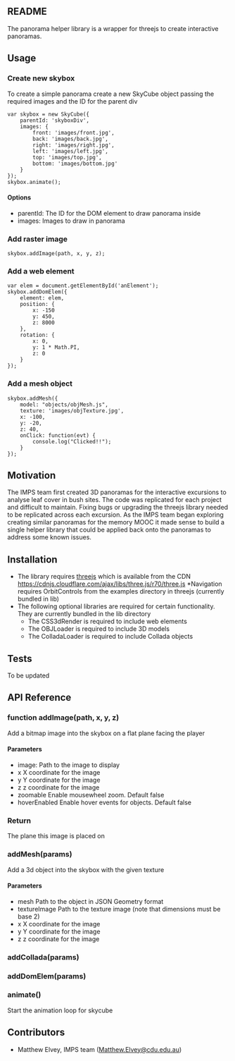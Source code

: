 ## README

The panorama helper library is a wrapper for threejs to create interactive panoramas. 

## Usage

### Create new skybox
To create a simple panorama create a new SkyCube object passing the required images and the ID for the parent div
````
var skybox = new SkyCube({
	parentId: 'skyboxDiv',
	images: {
		front: 'images/front.jpg',
		back: 'images/back.jpg',
		right: 'images/right.jpg',
		left: 'images/left.jpg',
		top: 'images/top.jpg',
		bottom: 'images/bottom.jpg'
	}
});
skybox.animate();
````
#### Options
* parentId: The ID for the DOM element to draw panorama inside
* images: Images to draw in panorama

### Add raster image
````
skybox.addImage(path, x, y, z);
````

### Add a web element
````
var elem = document.getElementById('anElement');
skybox.addDomElem({
    element: elem,
    position: {
        x: -150
        y: 450,
        z: 8000
    },
    rotation: {
        x: 0,
        y: 1 * Math.PI,
        z: 0
    }
});
````

### Add a mesh object
````
skybox.addMesh({
    model: "objects/objMesh.js",
    texture: 'images/objTexture.jpg',
    x: -100,
    y: -20,
    z: 40,
    onClick: function(evt) {
        console.log("Clicked!!");
    }
});
````

## Motivation

The IMPS team first created 3D panoramas for the interactive excursions to analyse leaf cover in bush sites. The code was replicated for each project and difficult to maintain. Fixing bugs or upgrading the threejs library needed to be replicated across each excursion. As the IMPS team began exploring creating similar panoramas for the memory MOOC it made sense to build a single helper library that could be applied back onto the panoramas to address some known issues. 

## Installation

* The library requires [threejs](https://github.com/mrdoob/three.js/) which is available from the CDN https://cdnjs.cloudflare.com/ajax/libs/three.js/r70/three.js
*Navigation requires OrbitControls from the examples directory in threejs (currently bundled in lib)
* The following optional libraries are required for certain functionality. They are currently bundled in the lib directory
    * The CSS3dRender is required to include web elements
    * The OBJLoader is required to include 3D models
    * The ColladaLoader is required to include Collada objects

## Tests

To be updated

## API Reference

### function addImage(path, x, y, z)
Add a bitmap image into the skybox on a flat plane facing the player
#### Parameters
* image: Path to the image to display 
* x X coordinate for the image
* y Y coordinate for the image
* z z coordinate for the image
* zoomable Enable mousewheel zoom. Default false
* hoverEnabled Enable hover events for objects. Default false
### Return
The plane this image is placed on

### addMesh(params)
Add a 3d object into the skybox with the given texture
#### Parameters
* mesh Path to the object in JSON Geometry format
* textureImage Path to the texture image (note that dimensions must be base 2)
* x X coordinate for the image
* y Y coordinate for the image
* z z coordinate for the image

### addCollada(params)

### addDomElem(params)


### animate()
Start the animation loop for skycube


## Contributors

* Matthew Elvey, IMPS team (Matthew.Elvey@cdu.edu.au)